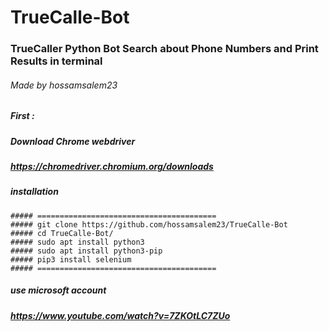 # TrueCalle-Bot
### TrueCaller Python Bot Search about Phone Numbers and Print Results in terminal 

###### Made by hossamsalem23

##### First :
##### Download Chrome webdriver 
##### https://chromedriver.chromium.org/downloads
##### installation
```
##### ========================================
##### git clone https://github.com/hossamsalem23/TrueCalle-Bot
##### cd TrueCalle-Bot/
##### sudo apt install python3
##### sudo apt install python3-pip
##### pip3 install selenium
##### ========================================
```
##### use microsoft account 
##### https://www.youtube.com/watch?v=7ZKOtLC7ZUo
